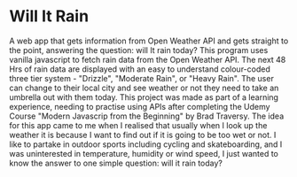 # Will It Rain
A web app that gets information from Open Weather API and gets straight to the point, answering the question: will It rain today?
This program uses vanilla javascript to fetch rain data from the Open Weather API. The next 48 Hrs of rain data are displayed with an easy to understand colour-coded three tier system - "Drizzle", "Moderate Rain", or "Heavy Rain". The user can change to their local city and see weather or not they need to take an umbrella out with them today.
This project was made as part of a learning experience, needing to practise using APIs after completing the Udemy Course "Modern Javascrip from the Beginning" by Brad Traversy. 
The idea for this app came to me when I realised that usually when I look up the weather it is because I want to find out if it is going to be too wet or not. I like to partake in outdoor sports including cycling and skateboarding, and I was uninterested in temperature, humidity or wind speed, I just wanted to know the answer to one simple question: will it rain today?
